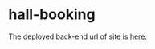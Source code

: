 # hall-booking

The deployed back-end url of site is [here](https://nodejs-hallbook.herokuapp.com/).
